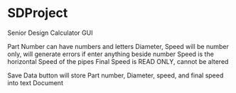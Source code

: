 # SDProject


Senior Design Calculator GUI

Part Number can have numbers and letters
Diameter, Speed will be number only, will generate errors if enter anything beside number 
Speed is the horizontal Speed of the pipes
Final Speed is READ ONLY, cannot be altered

Save Data button will store Part number, Diameter, speed, and final speed into text Document
